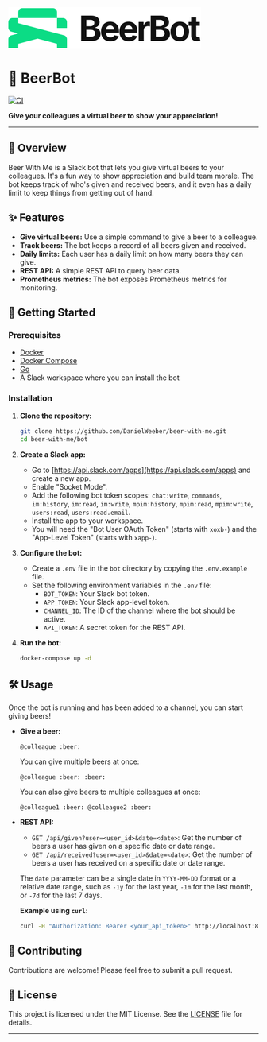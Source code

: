 ![image](logo.svg)



# 🍺 BeerBot

[![CI](https://github.com/DanielWeeber/beer-with-me/actions/workflows/ci.yml/badge.svg)](https://github.com/DanielWeeber/beer-with-me/actions/workflows/ci.yml)

**Give your colleagues a virtual beer to show your appreciation!**

---

## 🌟 Overview

Beer With Me is a Slack bot that lets you give virtual beers to your colleagues. It's a fun way to show appreciation and build team morale. The bot keeps track of who's given and received beers, and it even has a daily limit to keep things from getting out of hand.

## ✨ Features

*   **Give virtual beers:** Use a simple command to give a beer to a colleague.
*   **Track beers:** The bot keeps a record of all beers given and received.
*   **Daily limits:** Each user has a daily limit on how many beers they can give.
*   **REST API:** A simple REST API to query beer data.
*   **Prometheus metrics:** The bot exposes Prometheus metrics for monitoring.

## 🚀 Getting Started

### Prerequisites

*   [Docker](https://www.docker.com/)
*   [Docker Compose](https://docs.docker.com/compose/)
*   [Go](https://golang.org/)
*   A Slack workspace where you can install the bot

### Installation

1.  **Clone the repository:**
    ```bash
    git clone https://github.com/DanielWeeber/beer-with-me.git
    cd beer-with-me/bot
    ```

2.  **Create a Slack app:**
    *   Go to [https://api.slack.com/apps](https://api.slack.com/apps) and create a new app.
    *   Enable "Socket Mode".
    *   Add the following bot token scopes: `chat:write`, `commands`, `im:history`, `im:read`, `im:write`, `mpim:history`, `mpim:read`, `mpim:write`, `users:read`, `users:read.email`.
    *   Install the app to your workspace.
    *   You will need the "Bot User OAuth Token" (starts with `xoxb-`) and the "App-Level Token" (starts with `xapp-`).

3.  **Configure the bot:**
    *   Create a `.env` file in the `bot` directory by copying the `.env.example` file.
    *   Set the following environment variables in the `.env` file:
        *   `BOT_TOKEN`: Your Slack bot token.
        *   `APP_TOKEN`: Your Slack app-level token.
        *   `CHANNEL_ID`: The ID of the channel where the bot should be active.
        *   `API_TOKEN`: A secret token for the REST API.

4.  **Run the bot:**
    ```bash
    docker-compose up -d
    ```

## 🛠️ Usage

Once the bot is running and has been added to a channel, you can start giving beers!

*   **Give a beer:**
    ```
    @colleague :beer:
    ```
    You can give multiple beers at once:
    ```
    @colleague :beer: :beer:
    ```
    You can also give beers to multiple colleagues at once:
    ```
    @colleague1 :beer: @colleague2 :beer:
    ```

*   **REST API:**
    *   `GET /api/given?user=<user_id>&date=<date>`: Get the number of beers a user has given on a specific date or date range.
    *   `GET /api/received?user=<user_id>&date=<date>`: Get the number of beers a user has received on a specific date or date range.

    The `date` parameter can be a single date in `YYYY-MM-DD` format or a relative date range, such as `-1y` for the last year, `-1m` for the last month, or `-7d` for the last 7 days.

    **Example using `curl`:**

    ```bash
    curl -H "Authorization: Bearer <your_api_token>" http://localhost:8080/api/given?user=<user_id>&date=<date>
    ```

## 🙌 Contributing

Contributions are welcome! Please feel free to submit a pull request.

## 📄 License

This project is licensed under the MIT License. See the [LICENSE](LICENSE) file for details.

---
